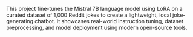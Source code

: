 This project fine-tunes the Mistral 7B language model using LoRA on a curated dataset of 1,000 Reddit jokes to create a lightweight, local joke-generating chatbot. It showcases real-world instruction tuning, dataset preprocessing, and model deployment using modern open-source tools.
